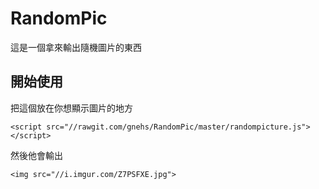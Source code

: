 # RandomPic
這是一個拿來輸出隨機圖片的東西

## 開始使用
把這個放在你想顯示圖片的地方
```
<script src="//rawgit.com/gnehs/RandomPic/master/randompicture.js"></script>
```
然後他會輸出
```
<img src="//i.imgur.com/Z7PSFXE.jpg">
```
